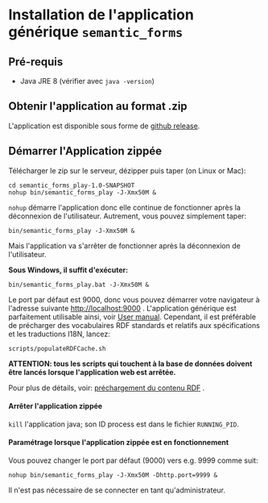 # Installation de l'application générique `semantic_forms`

## Pré-requis 
- Java JRE 8 (vérifier avec `java -version`)

## Obtenir l'application au format .zip
L'application est disponible sous forme de  [github release](https://github.com/jmvanel/semantic_forms/releases).

## Démarrer l'Application zippée
Télécharger le zip sur le serveur, dézipper puis taper (on Linux or Mac):
```shell
cd semantic_forms_play-1.0-SNAPSHOT
nohup bin/semantic_forms_play -J-Xmx50M &
```

`nohup` démarre l'application donc elle continue de fonctionner après la déconnexion de l'utilisateur.
Autrement, vous pouvez simplement taper:
```
bin/semantic_forms_play -J-Xmx50M &
```
Mais l'application va s'arrêter de fonctionner après la déconnexion de l'utilisateur.

**Sous Windows, il suffit d'exécuter:**
```
bin/semantic_forms_play.bat -J-Xmx50M &
```

Le port par défaut est 9000, donc vous pouvez démarrer votre navigateur à l'adresse suivante [http://localhost:9000](http://localhost:9000) .
L'application générique est parfaitement utilisable ainsi, voir [User manual](https://github.com/jmvanel/semantic_forms/wiki/User_manual). Cependant, il est préférable de précharger des vocabulaires RDF standards et relatifs aux spécifications et les traductions I18N, lancez:
```shell
scripts/populateRDFCache.sh
```
**ATTENTION: tous les scripts qui touchent à la base de données doivent être lancés lorsque l'application web est arrêtée.**

Pour plus de détails, voir: [préchargement du contenu RDF](../../scala/forms_play/README.md#preloading-rdf-content) .

#### Arrêter l'application zippée
`kill` l'application java; son ID process est dans le fichier `RUNNING_PID`.

#### Paramétrage lorsque l'application zippée est en fonctionnement
Vous pouvez changer le port par défaut (9000) vers e.g. 9999 comme suit:

	nohup bin/semantic_forms_play -J-Xmx50M -Dhttp.port=9999 &

Il n'est pas nécessaire de se connecter en tant qu'administrateur.
